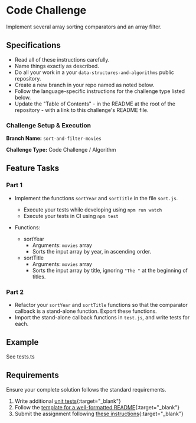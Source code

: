 # Code Challenge

Implement several array sorting comparators and an array filter.

## Specifications

- Read all of these instructions carefully.
- Name things exactly as described.
- Do all your work in a your `data-structures-and-algorithms` public repository.
- Create a new branch in your repo named as noted below.
- Follow the language-specific instructions for the challenge type listed below.
- Update the "Table of Contents" - in the README at the root of the repository - with a link to this challenge's README file.

### Challenge Setup & Execution

**Branch Name:** `sort-and-filter-movies`

**Challenge Type:** Code Challenge / Algorithm

## Feature Tasks

### Part 1

- Implement the functions `sortYear` and `sortTitle` in the file `sort.js`.

  - Execute your tests while developing using `npm run watch`
  - Execute your tests in CI using `npm test`

- Functions:
  - sortYear
    - Arguments: `movies` array
    - Sorts the input array by year, in ascending order.
  - sortTitle
    - Arguments: `movies` array
    - Sorts the input array by title, ignoring `"The "` at the beginning of titles.

### Part 2

- Refactor your `sortYear` and `sortTitle` functions so that the comparator callback is a stand-alone function. Export these functions.
- Import the stand-alone callback functions in `test.js`, and write tests for each.

## Example

See tests.ts

## Requirements

Ensure your complete solution follows the standard requirements.

1. Write additional [unit tests](../../Challenge_Testing){:target="\_blank"}
1. Follow the [template for a well-formatted README](../../Challenge_Documentation){:target="\_blank"}
1. Submit the assignment following [these instructions](../../Challenge_Submission){:target="\_blank"}
